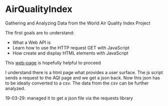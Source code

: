 # AirQualityIndex
Gathering and Analyzing Data from the World Air Quality Index Project

The first goals are to understand:
* What a Web API is
* Learn how to use the HTTP request GET with JavaScript
* How create and display HTML elements with JavaScript

This [web-page](https://www.taniarascia.com/how-to-connect-to-an-api-with-javascript/) is hopefully helpful to proceed 

I understand there is a html page what provides a user surface. The js script sends a request to the AQI page and we get a json back. Now this json has to be ideally converted to a csv. The data from the csv can be further analyzed.

19-03-29: managed it to get a json file via the requests library


